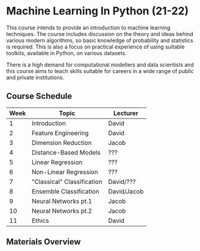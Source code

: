 # Machine Learning In Python (21-22)

This course intends to provide an introduction to machine learning techniques. The course includes discussion on the theory and ideas behind various modern algorithms, so basic knowledge of probability and statistics is required. This is also a focus on practical experience of using suitable toolkits, available in Python, on various datasets.

There is a high demand for computational modellers and data scientists and this course aims to teach skills suitable for careers in a wide range of public and private institutions.

## Course Schedule

| Week | Topic                      | Lecturer    |
|------|----------------------------|-------------|
|  1   | Introduction               | David       |
|  2   | Feature Engineering        | David       |
|  3   | Dimension Reduction        | Jacob       |
|  4   | Distance-Based Models      | ???         |
|  5   | Linear Regression          | ???         |
|  6   | Non-Linear Regression      | ???         |
|  7   | "Classical" Classification | David/???   |
|  8   | Ensemble Classification    | David/Jacob |
|  9   | Neural Networks pt.1       | Jacob       |
|  10  | Neural Networks pt.2       | Jacob       |
|  11  | Ethics                     | David       |

## Materials Overview
